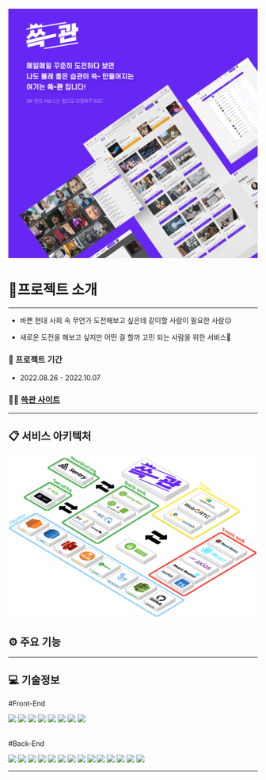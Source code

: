 <img src="https://github.com/HH99-NearBy/HH99-NearBy-BE/blob/main/Images/ssggwanmain.png" alt="쓱관메인" width="650"></img><br/>

# 📢프로젝트 소개
<hr>

* 바쁜 현대 사회 속 무언가 도전해보고 싶은데 같이할 사람이 필요한 사람😥

* 새로운 도전을 해보고 싶지만 어떤 걸 할까 고민 되는 사람을 위한 서비스🙌


### 📆 프로젝트 기간

* 2022.08.26 - 2022.10.07

### 🏃‍♂ [쓱관 사이트](https://ssggwan.shop)

<hr>

## 📋 서비스 아키텍처
<img src="https://github.com/HH99-NearBy/HH99-NearBy-BE/blob/main/Images/image%20(2).png" alt="서비스아키텍처" width="650"></img><br/>


## ⚙ 주요 기능
<hr>

## 💻 기술정보
#Front-End
<p align=justify>
<img src="https://img.shields.io/badge/React-61DAFB?style=flat-square&logo=React&logoColor=000000"/>
<img src="https://img.shields.io/badge/React Query-FF4154?style=flat-square&logo=React Query&logoColor=000000"/>
<img src="https://img.shields.io/badge/React Router-CA4245?style=flat-square&logo=React Router&logoColor=000000"/>
<img src="https://img.shields.io/badge/TypeScript-3278C6?style=flat-square&logo=TypeScript&logoColor=ffffff"/>
<img src="https://img.shields.io/badge/styled-components-DB7093?style=flat-square&logo=styled-components&logoColor=ffffff"/>
<img src="https://img.shields.io/badge/Axios-5A29E4?style=flat-square&logo=Axios&logoColor=ffffff"/>
<img src="https://img.shields.io/badge/WebRTC-333333?style=flat-square&logo=WebRTC&logoColor=ffffff"/>
<img src="https://img.shields.io/badge/NGINX-009639?style=flat-square&logo=NGINX&logoColor=ffffff"/>
</p>
</br>
#Back-End
<p align=justify>
<img src="https://img.shields.io/badge/Spring-6DB33F?style=flat-the-badge&logo=Spring&logoColor=white">
<img src="https://img.shields.io/badge/Spring boot-6DB33F?style=flat-the-badge&logo=SpringBoot&logoColor=white">
<img src="https://img.shields.io/badge/Spring Security-6DB33F?style=flat-the-badge&logo=Spring Security&logoColor=white">
<img src="https://img.shields.io/badge/WebRTC-333333?style=flat-the-badge&logo=WebRTC&logoColor=white">
<img src="https://img.shields.io/badge/JWT-000000?style=flat-the-badge&logo=JSON Web Tokens&logoColor=white">
<img src="https://img.shields.io/badge/QueryDSL-0769AD?style=flat-the-badge&logo=jQuery&logoColor=white">
<img src="https://img.shields.io/badge/mysql-4479A1?style=flat-the-badge&logo=mysql&logoColor=white">
<img src="https://img.shields.io/badge/aws-232F3E?style=flat-the-badge&logo=Amazon AWS&logoColor=white">
<img src="https://img.shields.io/badge/RDS-527FFF?style=flat-the-badge&logo=Amazon RDS&logoColor=white">
<img src="https://img.shields.io/badge/S3-569A31?style=flat-the-badge&logo=Amazon S3&logoColor=white">
<img src="https://img.shields.io/badge/EC2-FF9900?style=flat-the-badge&logo=Amazon EC2&logoColor=white">
<img src="https://img.shields.io/badge/Sentry-362D59?style=flat-the-badge&logo=Sentry&logoColor=white">
<img src="https://img.shields.io/badge/Swagger-85EA2D?style=flat-the-badge&logo=Swagger&logoColor=white">
<img src="https://img.shields.io/badge/GitHub actions-2088FF?style=flat-the-badge&logo=GitHub actions&logoColor=white">
</p>





<hr>

